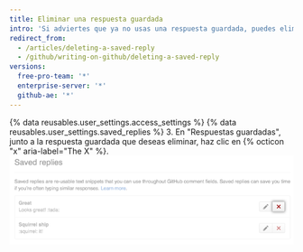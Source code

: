 ```yaml
---
title: Eliminar una respuesta guardada
intro: 'Si adviertes que ya no usas una respuesta guardada, puedes eliminarla.'
redirect_from:
  - /articles/deleting-a-saved-reply
  - /github/writing-on-github/deleting-a-saved-reply
versions:
  free-pro-team: '*'
  enterprise-server: '*'
  github-ae: '*'
---
```


{% data reusables.user_settings.access_settings %}
{% data reusables.user_settings.saved_replies %}
3. En "Respuestas guardadas", junto a la respuesta guardada que deseas eliminar, haz clic en {% octicon "x" aria-label="The X" %}.  
   ![Eliminar respuesta guardada](/assets/images/help/settings/saved-replies-delete-existing.png)
